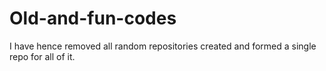 # Old-and-fun-codes
I have hence removed all random repositories created and formed a single repo for all of it.
